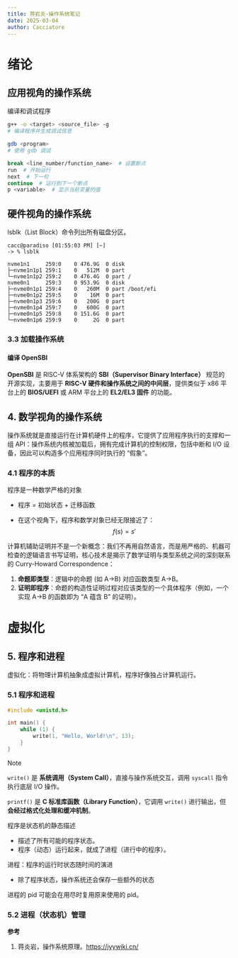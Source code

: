 ```yaml
---
title: 蒋岩炎-操作系统笔记
date: 2025-03-04
author: Cacciatore
---
```


# 绪论

## 应用视角的操作系统

编译和调试程序

```bash
g++ -o <target> <source_file> -g
# 编译程序并生成调试信息

gdb <program>
# 使用 gdb 调试
```

```bash
break <line_number/function_name>  # 设置断点
run	 # 开始运行
next  # 下一句
continue  # 运行到下一个断点
p <variable>  # 显示当前变量的值
```

 ## 硬件视角的操作系统

lsblk（List Block）命令列出所有磁盘分区。

```
cacc@paradiso [01:55:03 PM] [~] 
-> % lsblk 

nvme1n1     259:0    0 476.9G  0 disk 
├─nvme1n1p1 259:1    0   512M  0 part 
└─nvme1n1p2 259:2    0 476.4G  0 part /
nvme0n1     259:3    0 953.9G  0 disk 
├─nvme0n1p1 259:4    0   260M  0 part /boot/efi
├─nvme0n1p2 259:5    0    16M  0 part 
├─nvme0n1p3 259:6    0   200G  0 part 
├─nvme0n1p4 259:7    0   600G  0 part 
├─nvme0n1p5 259:8    0 151.6G  0 part 
└─nvme0n1p6 259:9    0     2G  0 part 
```

### 3.3 加载操作系统

#### 编译 OpenSBI

**OpenSBI** 是 RISC-V 体系架构的 **SBI（Supervisor Binary Interface）** 规范的开源实现，主要用于 **RISC-V 硬件和操作系统之间的中间层**，提供类似于 x86 平台上的 **BIOS/UEFI** 或 ARM 平台上的 **EL2/EL3 固件** 的功能。



## 4. 数学视角的操作系统

操作系统就是直接运行在计算机硬件上的程序，它提供了应用程序执行的支撑和一组 API：操作系统内核被加载后，拥有完成计算机的控制权限，包括中断和 I/O 设备，因此可以构造多个应用程序同时执行的 “假象”。

### 4.1 程序的本质

程序是一种数学严格的对象

- 程序 = 初始状态 + 迁移函数

- 在这个视角下，程序和数学对象已经无限接近了：
  $$
  f(s) = s'
  $$

计算机辅助证明并不是一个新概念：我们不再用自然语言，而是用严格的、机器可检查的逻辑语言书写证明，核心技术是揭示了数学证明与类型系统之间的深刻联系的 Curry-Howard Correspondence：

1. **命题即类型**：逻辑中的命题 (如 A→B) 对应函数类型 A→B。
2. **证明即程序**：命题的构造性证明过程对应该类型的一个具体程序（例如，一个实现 A→B 的函数即为 “A 蕴含 B” 的证明）。

# 虚拟化

## 5. 程序和进程

虚拟化：将物理计算机抽象成虚拟计算机，程序好像独占计算机运行。

### 5.1 程序和进程

```c
#include <unistd.h>

int main() {
    while (1) {
        write(1, "Hello, World!\n", 13);
    }
}
```

> [!NOTE]
>
> `write()` 是 **系统调用（System Call）**，直接与操作系统交互，调用 `syscall` 指令执行底层 I/O 操作。
>
> `printf()` 是 **C 标准库函数（Library Function）**，它调用 `write()` 进行输出，但**会经过格式化处理和缓冲机制**。



程序是状态机的静态描述

- 描述了所有可能的程序状态。
- 程序（动态）运行起来，就成了进程（进行中的程序）。

进程：程序的运行时状态随时间的演进

- 除了程序状态，操作系统还会保存一些额外的状态

进程的 pid 可能会在用尽时复用原来使用的 pid。

### 5.2 进程（状态机）管理



**参考**

1. 蒋炎岩，操作系统原理。https://jyywiki.cn/